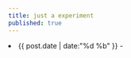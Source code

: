 ```yaml
---
title: just a experiment
published: true
---
```

<li><time>{{ post.date | date:"%d %b" }} - </time>
      <a href="{{ post.url | prepend: site.baseurl | replace: '//', '/' }}">
